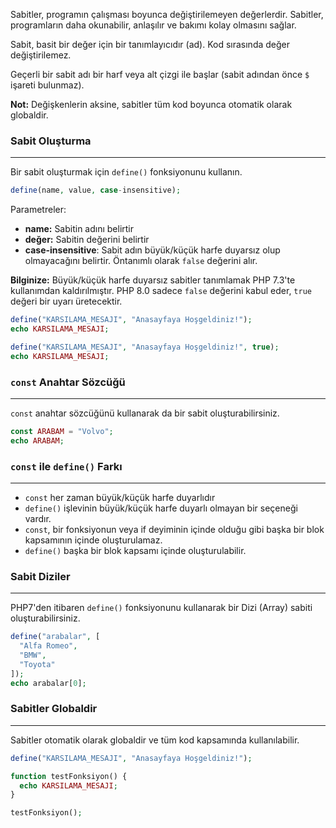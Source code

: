 Sabitler, programın çalışması boyunca değiştirilemeyen değerlerdir. Sabitler, programların daha okunabilir, anlaşılır ve bakımı kolay olmasını sağlar.

Sabit, basit bir değer için bir tanımlayıcıdır (ad). Kod sırasında değer değiştirilemez.

Geçerli bir sabit adı bir harf veya alt çizgi ile başlar (sabit adından önce `$` işareti bulunmaz).

**Not:** Değişkenlerin aksine, sabitler tüm kod boyunca otomatik olarak globaldir.

### Sabit Oluşturma
---
Bir sabit oluşturmak için `define()` fonksiyonunu kullanın.

```PHP title:'Const Syntax'
define(name, value, case-insensitive);
```

Parametreler:
- **name:** Sabitin adını belirtir
- **değer:** Sabitin değerini belirtir
- **case-insensitive**: Sabit adın büyük/küçük harfe duyarsız olup olmayacağını belirtir. Öntanımlı olarak `false` değerini alır.

**Bilginize:** Büyük/küçük harfe duyarsız sabitler tanımlamak PHP 7.3'te kullanımdan kaldırılmıştır. PHP 8.0 sadece `false` değerini kabul eder, `true` değeri bir uyarı üretecektir.

```PHP title:'Büyük-Küçük Harfe Duyarlı Sabit Oluşturma'
define("KARSILAMA_MESAJI", "Anasayfaya Hoşgeldiniz!");
echo KARSILAMA_MESAJI;
```

```PHP title:'Büyük-Küçük Harfe Duyarsız Sabit Oluşturma'
define("KARSILAMA_MESAJI", "Anasayfaya Hoşgeldiniz!", true);
echo KARSILAMA_MESAJI;
```

### `const` Anahtar Sözcüğü
---
`const` anahtar sözcüğünü kullanarak da bir sabit oluşturabilirsiniz.

```PHP
const ARABAM = "Volvo";
echo ARABAM;
```

### `const` ile `define()` Farkı
---
- `const` her zaman büyük/küçük harfe duyarlıdır
- `define()` işlevinin büyük/küçük harfe duyarlı olmayan bir seçeneği vardır.
- `const`, bir fonksiyonun veya if deyiminin içinde olduğu gibi başka bir blok kapsamının içinde oluşturulamaz.
- `define()` başka bir blok kapsamı içinde oluşturulabilir.

### Sabit Diziler
---
PHP7'den itibaren `define()` fonksiyonunu kullanarak bir Dizi (Array) sabiti oluşturabilirsiniz.

```PHP
define("arabalar", [
  "Alfa Romeo",
  "BMW",
  "Toyota"
]);
echo arabalar[0];
```

### Sabitler Globaldir
---
Sabitler otomatik olarak globaldir ve tüm kod kapsamında kullanılabilir.

```PHP
define("KARSILAMA_MESAJI", "Anasayfaya Hoşgeldiniz!");

function testFonksiyon() {
  echo KARSILAMA_MESAJI;
}

testFonksiyon();
```

